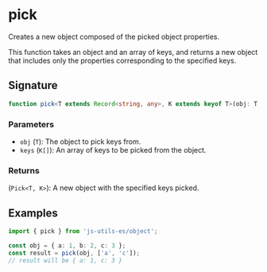 # pick

Creates a new object composed of the picked object properties.

This function takes an object and an array of keys, and returns a new object that
includes only the properties corresponding to the specified keys.

## Signature

```typescript
function pick<T extends Record<string, any>, K extends keyof T>(obj: T, keys: K[]): Pick<T, K>;
```

### Parameters

- `obj` (`T`): The object to pick keys from.
- `keys` (`K[]`): An array of keys to be picked from the object.

### Returns

(`Pick<T, K>`): A new object with the specified keys picked.

## Examples

```typescript twoslash
import { pick } from 'js-utils-es/object';

const obj = { a: 1, b: 2, c: 3 };
const result = pick(obj, ['a', 'c']);
// result will be { a: 1, c: 3 }
```
